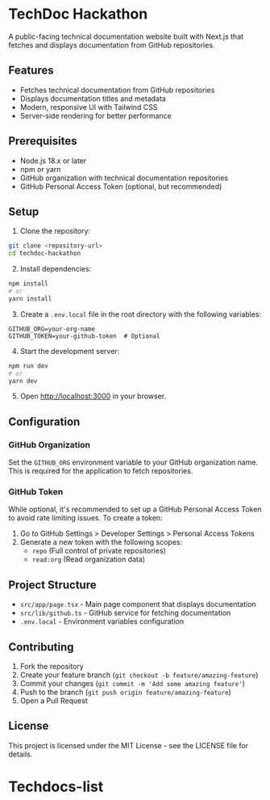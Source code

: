 # TechDoc Hackathon

A public-facing technical documentation website built with Next.js that fetches and displays documentation from GitHub repositories.

## Features

- Fetches technical documentation from GitHub repositories
- Displays documentation titles and metadata
- Modern, responsive UI with Tailwind CSS
- Server-side rendering for better performance

## Prerequisites

- Node.js 18.x or later
- npm or yarn
- GitHub organization with technical documentation repositories
- GitHub Personal Access Token (optional, but recommended)

## Setup

1. Clone the repository:
```bash
git clone <repository-url>
cd techdoc-hackathon
```

2. Install dependencies:
```bash
npm install
# or
yarn install
```

3. Create a `.env.local` file in the root directory with the following variables:
```env
GITHUB_ORG=your-org-name
GITHUB_TOKEN=your-github-token  # Optional
```

4. Start the development server:
```bash
npm run dev
# or
yarn dev
```

5. Open [http://localhost:3000](http://localhost:3000) in your browser.

## Configuration

### GitHub Organization
Set the `GITHUB_ORG` environment variable to your GitHub organization name. This is required for the application to fetch repositories.

### GitHub Token
While optional, it's recommended to set up a GitHub Personal Access Token to avoid rate limiting issues. To create a token:

1. Go to GitHub Settings > Developer Settings > Personal Access Tokens
2. Generate a new token with the following scopes:
   - `repo` (Full control of private repositories)
   - `read:org` (Read organization data)

## Project Structure

- `src/app/page.tsx` - Main page component that displays documentation
- `src/lib/github.ts` - GitHub service for fetching documentation
- `.env.local` - Environment variables configuration

## Contributing

1. Fork the repository
2. Create your feature branch (`git checkout -b feature/amazing-feature`)
3. Commit your changes (`git commit -m 'Add some amazing feature'`)
4. Push to the branch (`git push origin feature/amazing-feature`)
5. Open a Pull Request

## License

This project is licensed under the MIT License - see the LICENSE file for details.
# Techdocs-list
